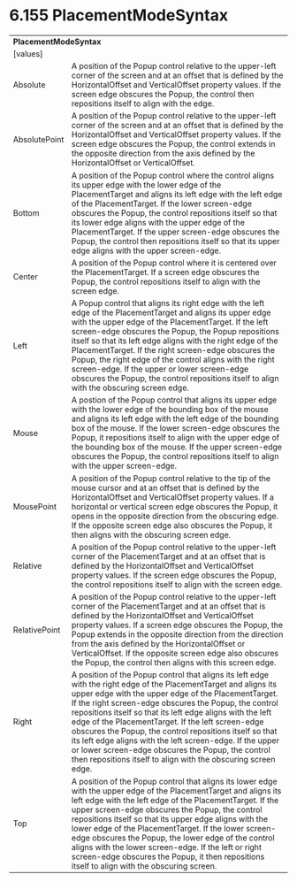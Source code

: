 <html dir="LTR" xmlns:mshelp="http://msdn.microsoft.com/mshelp" xmlns:ddue="http://ddue.schemas.microsoft.com/authoring/2003/5" xmlns:xlink="http://www.w3.org/1999/xlink" xmlns:tool="http://www.microsoft.com/tooltip">

<body>
 <input type="hidden" id="userDataCache" class="userDataStyle">
 <input type="hidden" id="hiddenScrollOffset">
 <img id="dropDownImage" style="display:none; height:0; width:0;" src="../local/drpdown.gif">
 <img id="dropDownHoverImage" style="display:none; height:0; width:0;" src="../local/drpdown_orange.gif">
 <img id="collapseImage" style="display:none; height:0; width:0;" src="../local/collapse.gif">
 <img id="expandImage" style="display:none; height:0; width:0;" src="../local/exp.gif">
 <img id="collapseAllImage" style="display:none; height:0; width:0;" src="../local/collall.gif">
 <img id="expandAllImage" style="display:none; height:0; width:0;" src="../local/expall.gif">
 <img id="copyImage" style="display:none; height:0; width:0;" src="../local/copycode.gif">
 <img id="copyHoverImage" style="display:none; height:0; width:0;" src="../local/copycodeHighlight.gif">
 <div id="header"><h1 class="heading">6.155 PlacementModeSyntax</h1></div>

 <div id="mainSection">
 <div id="mainBody">
 <div id="allHistory" class="saveHistory" onsave="saveAll()" onload="loadAll()"></div>
 <p xmlns:wsd="http://wsdev.schemas.microsoft.com/authoring/2008/2" xmlns:msxsl="urn:schemas-microsoft-com:xslt" xmlns:script="urn:script" xmlns:build="urn:build">
 </p>
 <div id="sectionSection0" class="section" name="collapseableSection">
 <content xmlns="http://ddue.schemas.microsoft.com/authoring/2003/5" xmlns:wsd="http://wsdev.schemas.microsoft.com/authoring/2008/2" xmlns:msxsl="urn:schemas-microsoft-com:xslt" xmlns:script="urn:script" xmlns:build="urn:build">
 </content>
 </div>
 <div id="sectionSection1" class="section" name="collapseableSection">
 <content xmlns="http://ddue.schemas.microsoft.com/authoring/2003/5" xmlns:wsd="http://wsdev.schemas.microsoft.com/authoring/2008/2" xmlns:msxsl="urn:schemas-microsoft-com:xslt" xmlns:script="urn:script" xmlns:build="urn:build">
 <table class="ProtocolAuthoredTable" xmlns="">
 <tr><td colspan="2">
 <b>PlacementModeSyntax</b> </td>
 </tr>
 <tr><td><div class="indent0">[values]</div></td>
 <td></td>
 </tr>
 <tr><td><div class="indent2">Absolute</div></td>
 <td>A position of the Popup control relative to the upper-left corner of the screen and at an offset that is defined by the HorizontalOffset and VerticalOffset property values. If the screen edge obscures the Popup, the control then repositions itself to align with the edge.</td>
 </tr>
 <tr><td><div class="indent2">AbsolutePoint</div></td>
 <td>A position of the Popup control relative to the upper-left corner of the screen and at an offset that is defined by the HorizontalOffset and VerticalOffset property values. If the screen edge obscures the Popup, the control extends in the opposite direction from the axis defined by the HorizontalOffset or VerticalOffset.</td>
 </tr>
 <tr><td><div class="indent2">Bottom</div></td>
 <td>A position of the Popup control where the control aligns its upper edge with the lower edge of the PlacementTarget and aligns its left edge with the left edge of the PlacementTarget. If the lower screen-edge obscures the Popup, the control repositions itself so that its lower edge aligns with the upper edge of the PlacementTarget. If the upper screen-edge obscures the Popup, the control then repositions itself so that its upper edge aligns with the upper screen-edge.</td>
 </tr>
 <tr><td><div class="indent2">Center</div></td>
 <td>A position of the Popup control where it is centered over the PlacementTarget. If a screen edge obscures the Popup, the control repositions itself to align with the screen edge.</td>
 </tr>
 <tr><td><div class="indent2">Left</div></td>
 <td>A Popup control that aligns its right edge with the left edge of the PlacementTarget and aligns its upper edge with the upper edge of the PlacementTarget. If the left screen-edge obscures the Popup, the Popup repositions itself so that its left edge aligns with the right edge of the PlacementTarget. If the right screen-edge obscures the Popup, the right edge of the control aligns with the right screen-edge. If the upper or lower screen-edge obscures the Popup, the control repositions itself to align with the obscuring screen edge.</td>
 </tr>
 <tr><td><div class="indent2">Mouse</div></td>
 <td>A postion of the Popup control that aligns its upper edge with the lower edge of the bounding box of the mouse and aligns its left edge with the left edge of the bounding box of the mouse. If the lower screen-edge obscures the Popup, it repositions itself to align with the upper edge of the bounding box of the mouse. If the upper screen-edge obscures the Popup, the control repositions itself to align with the upper screen-edge.</td>
 </tr>
 <tr><td><div class="indent2">MousePoint</div></td>
 <td>A position of the Popup control relative to the tip of the mouse cursor and at an offset that is defined by the HorizontalOffset and VerticalOffset property values. If a horizontal or vertical screen edge obscures the Popup, it opens in the opposite direction from the obscuring edge. If the opposite screen edge also obscures the Popup, it then aligns with the obscuring screen edge.</td>
 </tr>
 <tr><td><div class="indent2">Relative</div></td>
 <td>A position of the Popup control relative to the upper-left corner of the PlacementTarget and at an offset that is defined by the HorizontalOffset and VerticalOffset property values. If the screen edge obscures the Popup, the control repositions itself to align with the screen edge.</td>
 </tr>
 <tr><td><div class="indent2">RelativePoint</div></td>
 <td>A position of the Popup control relative to the upper-left corner of the PlacementTarget and at an offset that is defined by the HorizontalOffset and VerticalOffset property values. If a screen edge obscures the Popup, the Popup extends in the opposite direction from the direction from the axis defined by the HorizontalOffset or VerticalOffset. If the opposite screen edge also obscures the Popup, the control then aligns with this screen edge.</td>
 </tr>
 <tr><td><div class="indent2">Right</div></td>
 <td>A position of the Popup control that aligns its left edge with the right edge of the PlacementTarget and aligns its upper edge with the upper edge of the PlacementTarget. If the right screen-edge obscures the Popup, the control repositions itself so that its left edge aligns with the left edge of the PlacementTarget. If the left screen-edge obscures the Popup, the control repositions itself so that its left edge aligns with the left screen-edge. If the upper or lower screen-edge obscures the Popup, the control then repositions itself to align with the obscuring screen edge.</td>
 </tr>
 <tr><td><div class="indent2">Top</div></td>
 <td>A position of the Popup control that aligns its lower edge with the upper edge of the PlacementTarget and aligns its left edge with the left edge of the PlacementTarget. If the upper screen-edge obscures the Popup, the control repositions itself so that its upper edge aligns with the lower edge of the PlacementTarget. If the lower screen-edge obscures the Popup, the lower edge of the control aligns with the lower screen-edge. If the left or right screen-edge obscures the Popup, it then repositions itself to align with the obscuring screen.</td>
 </tr>
</table>
 </content>
 </div>
 <!--[if gte IE 5]>
 <tool:tip element="languageFilterToolTip" avoidmouse="false"/>
 <![endif]-->
 </div>
 <a name="feedback"></a><span></span>
 </div>
</body></html>
